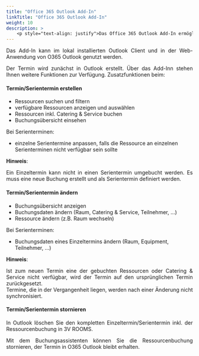```yaml
---
title: "Office 365 Outlook Add-In"
linkTitle: "Office 365 Outlook Add-In"
weight: 10
description: > 
    <p style="text-align: justify">Das Office 365 Outlook Add-In ermöglicht das Buchen einer Ressource in Outlook. </p>
---
```

<p style="text-align: justify"> Das Add-In kann im lokal installierten Outlook Client und in der Web-Anwendung von O365 Outlook genutzt werden. </p>

<p style="text-align: justify">
Der Termin wird zunächst in Outlook erstellt. Über das Add-Inn stehen Ihnen weitere Funktionen zur Verfügung. Zusatzfunktionen beim: </p>

#### Termin/Serientermin erstellen

- Ressourcen suchen und filtern
- verfügbare Ressourcen anzeigen und auswählen
- Ressourcen inkl. Catering & Service buchen
- Buchungsübersicht einsehen

Bei Serienterminen:

- einzelne Serientermine anpassen, falls die Ressource an einzelnen Serienterminen nicht verfügbar sein sollte

**Hinweis**:
<p style="text-align: justify">
Ein Einzeltermin kann nicht in einen Serientermin umgebucht werden. Es muss eine neue Buchung erstellt und als Serientermin definiert werden. </p>

#### Termin/Serientermin ändern

- Buchungsübersicht anzeigen
- Buchungsdaten ändern (Raum, Catering & Service, Teilnehmer, ...)
- Ressource ändern (z.B. Raum wechseln)

Bei Serienterminen:

- Buchungsdaten eines Einzeltermins ändern (Raum, Equipment, Teilnehmer, ...)

**Hinweis**: </br>
<p style="text-align: justify">
Ist zum neuen Termin eine der gebuchten Ressourcen oder Catering & Service nicht verfügbar, wird der Termin auf den ursprünglichen Termin zurückgesetzt.</br>
Termine, die in der Vergangenheit liegen, werden nach einer Änderung nicht synchronisiert. </p>
  
#### Termin/Serientermin stornieren

<p style="text-align: justify">
In Outlook löschen Sie den kompletten Einzeltermin/Serientermin inkl. der Ressourcenbuchung in 3V ROOMS. </p>

<p style="text-align: justify">
Mit dem Buchungsassistenten können Sie die Ressourcenbuchung stornieren, der Termin in O365 Outlook bleibt erhalten. </p>
